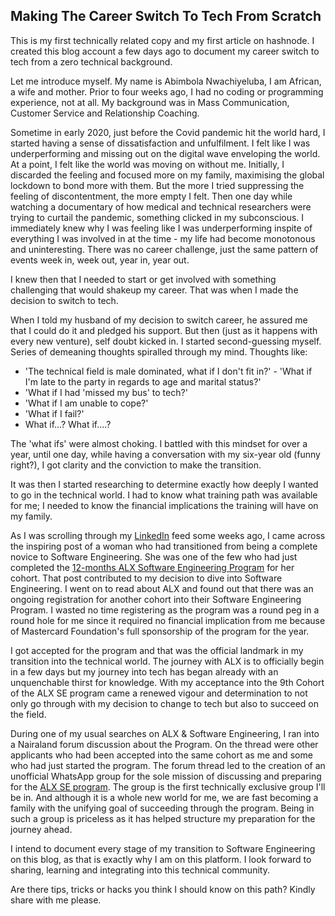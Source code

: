 ## Making The Career Switch To Tech From Scratch

This is my first technically related copy and my first article on hashnode. I created this blog account a few days ago to document my career switch to tech from a zero technical background.

Let me introduce myself. My name is Abimbola Nwachiyeluba, I am African, a wife and mother. 
Prior to four weeks ago, I had no coding or programming experience, not at all. My background was in Mass Communication, Customer Service and Relationship Coaching.

Sometime in early 2020, just before the Covid pandemic hit the world hard, I started having a sense of dissatisfaction and unfulfilment. I felt like I was underperforming and missing out on the digital wave enveloping the world. At a point, I felt like the world was moving on without me. 
Initially, I discarded the feeling and focused more on my family, maximising the global lockdown to bond more with them. But the more I tried suppressing the feeling of discontentment, the more empty I felt. 
Then one day while watching a documentary of how medical and technical researchers were trying to curtail the pandemic, something clicked in my subconscious. I immediately knew why I was feeling like I was underperforming inspite of everything I was involved in at the time - my life had become monotonous and uninteresting. There was no career challenge, just the same pattern of events week in, week out, year in, year out.

I knew then that I needed to start or get involved with something challenging that would shakeup my career.
That was when I made the decision to switch to tech.

When I told my husband of my decision to switch career, he assured me that I could do it and pledged his support. But then (just as it happens with every new venture), self doubt kicked in. I started second-guessing myself. Series of demeaning thoughts spiralled through my mind. Thoughts like:

- 'The technical field is male dominated, what if I don't fit in?' - 'What if I'm late to the party in regards to age and marital status?' 
- 'What if I had 'missed my bus' to tech?' 
- 'What if I am unable to cope?'
- 'What if I fail?' 
- What if...? What if....?

The 'what ifs' were almost choking. I battled with this mindset for over a year, until one day, while having a conversation with my six-year old (funny right?), I got clarity and the conviction to make the transition.

It was then I started researching to determine exactly how deeply I wanted to go in the technical world. I had to know what training path was available for me; I needed to know the financial implications the training will have on my family.

As I was scrolling through my [LinkedIn](https://www.linkedin.com/in/abimbolan) feed some weeks ago, I came across the inspiring post of a woman who had transitioned from being a complete novice to Software Engineering. She was one of the few who had just completed the [12-months ALX Software Engineering Program](https://www.alxafrica.com/software-engineering-2022) for her cohort.
That post contributed to my decision to dive into Software Engineering. I went on to read about ALX and found out that there was an ongoing registration for another cohort into their Software Engineering Program.
I wasted no time registering as the program was a round peg in a round hole for me since it required no financial implication from me because of Mastercard Foundation's full sponsorship of the program for the year. 

I got accepted for the program and that was the official landmark in my transition into the technical world.
The journey with ALX is to officially begin in a few days but my journey into tech has began already with an unquenchable thirst for knowledge.
With my acceptance into the 9th Cohort of the ALX SE program came a renewed vigour and determination to not only go through with my decision to change to tech but also to succeed on the field. 

During one of my usual searches on ALX & Software Engineering, I ran into a Nairaland forum discussion about the Program. On the thread were other applicants who had been accepted into the same cohort as me and some who had just started the program. 
The forum thread led to the creation of an unofficial WhatsApp group for the sole mission of discussing and preparing for the [ALX SE program](https://www.alxafrica.com/software-engineering-2022). 
The group is the first technically exclusive group I'll be in. And although it is a whole new world for me, we are fast becoming a family with the unifying goal of succeeding through the program. Being in such a group is priceless as it has helped structure my preparation for the journey ahead.

I intend to document every stage of my transition to Software Engineering on this blog, as that is exactly why I am on this platform. I look forward to sharing, learning and integrating into this technical community. 

Are there tips, tricks or hacks you think I should know on this path? Kindly share with me please.